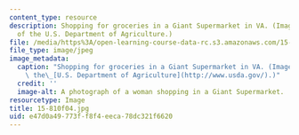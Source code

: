 ```yaml
---
content_type: resource
description: Shopping for groceries in a Giant Supermarket in VA. (Image courtesy
  of the U.S. Department of Agriculture.)
file: /media/https%3A/open-learning-course-data-rc.s3.amazonaws.com/15-810-marketing-management-fall-2004/e47d0a49773ff8f4eeca78dc321f6620_15-810f04.jpg
file_type: image/jpeg
image_metadata:
  caption: "Shopping for groceries in a Giant Supermarket in VA. (Image courtesy of\
    \ the\_[U.S. Department of Agriculture](http://www.usda.gov/).)"
  credit: ''
  image-alt: A photograph of a woman shopping in a Giant Supermarket.
resourcetype: Image
title: 15-810f04.jpg
uid: e47d0a49-773f-f8f4-eeca-78dc321f6620
---
```

